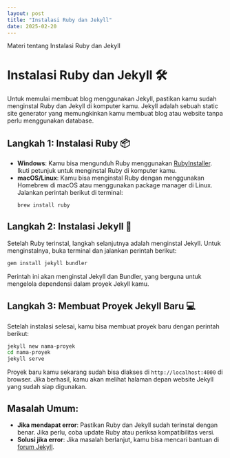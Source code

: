 ```yaml
---
layout: post
title: "Instalasi Ruby dan Jekyll"
date: 2025-02-20
---
```


Materi tentang Instalasi Ruby dan Jekyll


# Instalasi Ruby dan Jekyll 🛠️

Untuk memulai membuat blog menggunakan Jekyll, pastikan kamu sudah menginstal Ruby dan Jekyll di komputer kamu. Jekyll adalah sebuah static site generator yang memungkinkan kamu membuat blog atau website tanpa perlu menggunakan database.

## Langkah 1: Instalasi Ruby 📦
- **Windows**: Kamu bisa mengunduh Ruby menggunakan [RubyInstaller](https://rubyinstaller.org/). Ikuti petunjuk untuk menginstal Ruby di komputer kamu.
- **macOS/Linux**: Kamu bisa menginstal Ruby dengan menggunakan Homebrew di macOS atau menggunakan package manager di Linux. Jalankan perintah berikut di terminal:
   ```bash
  brew install ruby
   ```

## Langkah 2: Instalasi Jekyll 🚀
Setelah Ruby terinstal, langkah selanjutnya adalah menginstal Jekyll. Untuk menginstalnya, buka terminal dan jalankan perintah berikut:
```bash
gem install jekyll bundler
```
Perintah ini akan menginstal Jekyll dan Bundler, yang berguna untuk mengelola dependensi dalam proyek Jekyll kamu.

## Langkah 3: Membuat Proyek Jekyll Baru 💻
Setelah instalasi selesai, kamu bisa membuat proyek baru dengan perintah berikut:
```bash
jekyll new nama-proyek
cd nama-proyek
jekyll serve
```
Proyek baru kamu sekarang sudah bisa diakses di `http://localhost:4000` di browser. Jika berhasil, kamu akan melihat halaman depan website Jekyll yang sudah siap digunakan.

## Masalah Umum:
- **Jika mendapat error**: Pastikan Ruby dan Jekyll sudah terinstal dengan benar. Jika perlu, coba update Ruby atau periksa kompatibilitas versi.
- **Solusi jika error**: Jika masalah berlanjut, kamu bisa mencari bantuan di [forum Jekyll](https://talk.jekyllrb.com/).
